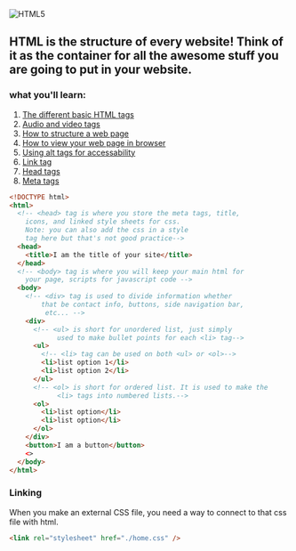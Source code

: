 <img alt="HTML5" src="https://img.shields.io/badge/html5%20-%23E34F26.svg?&style=for-the-badge&logo=html5&logoColor=white"/>

## HTML is the structure of every website! Think of it as the container for all the awesome stuff you are going to put in your website.

### what you'll learn:

1. [The different basic HTML tags](#popular-html-tags)
2. [Audio and video tags](#audio-and-video-tags)
3. [How to structure a web page](#how-to-structure-html)
4. [How to view your web page in browser](#view-webpage)
5. [Using alt tags for accessability](#alt-tags)
6. [Link tag](#linking)
7. [Head tags](#head-tag)
8. [Meta tags](#meta-tags)

```html
<!DOCTYPE html>
<html>
  <!-- <head> tag is where you store the meta tags, title, 
    icons, and linked style sheets for css. 
    Note: you can also add the css in a style 
    tag here but that's not good practice-->
  <head>
    <title>I am the title of your site</title>
  </head>
  <!-- <body> tag is where you will keep your main html for 
    your page, scripts for javascript code -->
  <body>
    <!-- <div> tag is used to divide information whether 
        that be contact info, buttons, side navigation bar,
         etc... -->
    <div>
      <!-- <ul> is short for unordered list, just simply
            used to make bullet points for each <li> tag-->
      <ul>
        <!-- <li> tag can be used on both <ul> or <ol>-->
        <li>list option 1</li>
        <li>list option 2</li>
      </ul>
      <!-- <ol> is short for ordered list. It is used to make the
            <li> tags into numbered lists.-->
      <ol>
        <li>list option</li>
        <li>list option</li>
      </ol>
    </div>
    <button>I am a button</button>
    <>
  </body>
</html>
```

### Linking

When you make an external CSS file, you need a way to connect to that css file with html.

```html
<link rel="stylesheet" href="./home.css" />
```
